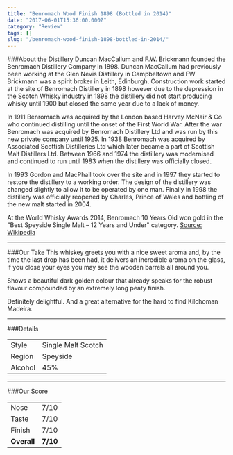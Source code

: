 ```yaml
---
title: "Benromach Wood Finish 1898 (Bottled in 2014)"
date: "2017-06-01T15:36:00.000Z"
category: "Review"
tags: []
slug: "/benromach-wood-finish-1898-bottled-in-2014/"
---
```

###About the Distillery
Duncan MacCallum and F.W. Brickmann founded the Benromach Distillery Company in 1898. Duncan MacCallum had previously been working at the Glen Nevis Distillery in Campbeltown and FW Brickmann was a spirit broker in Leith, Edinburgh. Construction work started at the site of Benromach Distillery in 1898 however due to the depression in the Scotch Whisky industry in 1898 the distillery did not start producing whisky until 1900 but closed the same year due to a lack of money.

In 1911 Benromach was acquired by the London based Harvey McNair & Co who continued distilling until the onset of the First World War. After the war Benromach was acquired by Benromach Distillery Ltd and was run by this new private company until 1925. In 1938 Benromach was acquired by Associated Scottish Distilleries Ltd which later became a part of Scottish Malt Distillers Ltd. Between 1966 and 1974 the distillery was modernised and continued to run until 1983 when the distillery was officially closed.

In 1993 Gordon and MacPhail took over the site and in 1997 they started to restore the distillery to a working order. The design of the distillery was changed slightly to allow it to be operated by one man. Finally in 1998 the distillery was officially reopened by Charles, Prince of Wales and bottling of the new malt started in 2004.

At the World Whisky Awards 2014, Benromach 10 Years Old won gold in the "Best Speyside Single Malt – 12 Years and Under" category.
[Source: Wikipedia](https://en.wikipedia.org/wiki/Benromach_distillery)

---

###Our Take
This whiskey greets you with a nice sweet aroma and, by the time the last drop has been had, it delivers an incredible aroma on the glass, if you close your eyes you may see the wooden barrels all around you.

Shows a beautiful dark golden colour that already speaks for the robust flavour compounded by an extremely long peaty finish.

Definitely delightful. 
And a great alternative for the hard to find Kilchoman Madeira.

---

###Details
<table>  
<tr>  
<td class="grey">Style</td><td>Single Malt Scotch</td>  
</tr>  
<tr>  
<td class="grey">Region</td><td>Speyside</td>  
</tr>  
<tr>  
<td class="grey">Alcohol</td><td>45%</td>  
</tr>  
</table>


---

###Our Score
<table class="score-table">  
<tr>  
<td class="grey">Nose</td><td>7/10</td>  
</tr>  
<tr>  
<td class="grey">Taste</td><td>7/10</td>  
</tr>  
<tr>  
<td class="grey">Finish</td><td>7/10</td>  
</tr>  
<tr>  
<td class="grey"><strong>Overall</strong></td><td><strong>7/10</strong></td>  
</tr>  
</table>
    